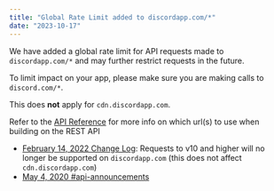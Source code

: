 ```yaml
---
title: "Global Rate Limit added to discordapp.com/*"
date: "2023-10-17"
---
```


We have added a global rate limit for API requests made to `discordapp.com/*` and may further restrict requests in the future.

To limit impact on your app, please make sure you are making calls to `discord.com/*`.

This does **not** apply for `cdn.discordapp.com`.

Refer to the [API Reference](/docs/reference) for more info on which url(s) to use when building on the REST API

* [February 14, 2022 Change Log](/docs/change-log#feb-14-2022): Requests to v10 and higher will no longer be supported on `discordapp.com` (this does not affect `cdn.discordapp.com`)
* [May 4, 2020 #api-announcements](https://discord.com/channels/613425648685547541/697138785317814292/706944540971630662)
